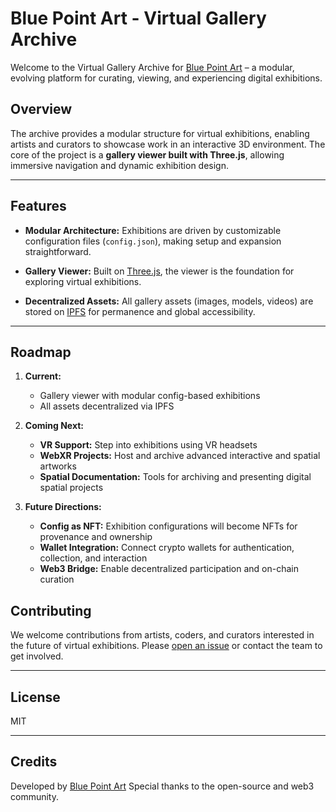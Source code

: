 # Blue Point Art - Virtual Gallery Archive

Welcome to the Virtual Gallery Archive for [Blue Point Art](https://bluepointart.uk) – a modular, evolving platform for curating, viewing, and experiencing digital exhibitions.

## Overview

The archive provides a modular structure for virtual exhibitions, enabling artists and curators to showcase work in an interactive 3D environment. The core of the project is a **gallery viewer built with Three.js**, allowing immersive navigation and dynamic exhibition design.

---

## Features

* **Modular Architecture:**
  Exhibitions are driven by customizable configuration files (`config.json`), making setup and expansion straightforward.

* **Gallery Viewer:**
  Built on [Three.js](https://threejs.org/), the viewer is the foundation for exploring virtual exhibitions.

* **Decentralized Assets:**
  All gallery assets (images, models, videos) are stored on [IPFS](https://ipfs.tech/) for permanence and global accessibility.

---

## Roadmap

1. **Current:**

   * Gallery viewer with modular config-based exhibitions
   * All assets decentralized via IPFS

2. **Coming Next:**

   * **VR Support:** Step into exhibitions using VR headsets
   * **WebXR Projects:** Host and archive advanced interactive and spatial artworks
   * **Spatial Documentation:** Tools for archiving and presenting digital spatial projects

3. **Future Directions:**

   * **Config as NFT:** Exhibition configurations will become NFTs for provenance and ownership
   * **Wallet Integration:** Connect crypto wallets for authentication, collection, and interaction
   * **Web3 Bridge:** Enable decentralized participation and on-chain curation



## Contributing

We welcome contributions from artists, coders, and curators interested in the future of virtual exhibitions.
Please [open an issue](https://github.com/your-username/bluepointart-virtual-gallery/issues) or contact the team to get involved.

---

## License

MIT

---

## Credits

Developed by [Blue Point Art](https://bluepointart.uk)
Special thanks to the open-source and web3 community.

